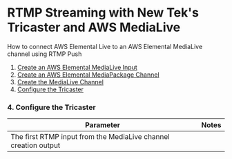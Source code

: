# RTMP Streaming with New Tek's Tricaster and AWS MediaLive
How to connect AWS Elemental Live to an AWS Elemental MediaLive channel using RTMP Push
1. [Create an AWS Elemental MediaLive Input](#1-create-an-aws-elemental-medialive-input)
2. [Create an AWS Elemental MediaPackage Channel](#2-create-an-aws-elemental-mediapackage-channel)
3. [Create the MediaLive Channel](#3-create-the-medialive-channel)
4. [Configure the Tricaster](#4-configure-the-tricaster)


### 4. Configure the Tricaster

Parameter | Notes
------------ | -------------
 | The first RTMP input from the MediaLive channel creation output

#####
